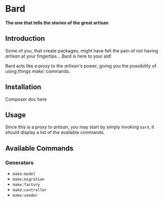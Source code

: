 # Bard
**The one that tells the stories of the great artisan**

## Introduction

Some of you, that create packages, might have felt the pain of not having *artisan* at your fingertips... Bard is here to your aid!

Bard acts like a proxy to the *artisan's* power, giving you the possibility of using things *make:* commands.

## Installation

Composer doc here


## Usage

Since this is a proxy to *artisan*, you may start by simply invoking `bard`, it should display a list of the available commands.

## Available Commands

### Generators

- `make:model`
- `make:migration`
- `make:factory`
- `make:controller`
- `make:seeder`